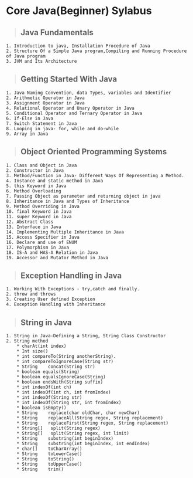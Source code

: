 # Core Java(Beginner) Sylabus

> ## Java Fundamentals 
    1. Introduction to java, Installation Procedure of Java
    2. Structure Of a Simple Java program,Compiling and Running Procedure of Java program
    3. JVM and Its Architecture

> ## Getting Started With Java
    1. Java Naming Convention, data Types, variables and Identifier
    2. Arithmetic Operator in Java
    3. Assignment Operator in Java
    4. Relational Operator and Unary Operator in Java
    5. Conditional Operator and Ternary Operator in Java
    6. If-Else in Java
    7. Switch Statement in Java
    8. Looping in java- for, while and do-while
    9. Array in Java
> ## Object Oriented Programming Systems
    1. Class and Object in Java
    2. Constructor in Java
    3. Method/Function in Java- Different Ways Of Representing a Method.
    4. Instance and static method in Java
    5. this Keyword in Java
    6. Method Overloading
    7. Passing Object as parameter and returning object in java
    8. Inheritance in Java and Types of Inheritance
    9. Method Overriding in Java
    10. final Keyword in Java
    11. super Keyword in Java
    12. Abstract Class
    13. Interface in Java
    14. Implementing Multiple Inheritance in Java
    15. Access Specifier in Java
    16. Declare and use of ENUM
    17. Polymorphism in Java
    18. IS-A and HAS-A Relation in Java
    19. Accessor and Mutator Method in Java

> ## Exception Handling in Java
    1. Working With Exceptions - try,catch and finally.
    2. throw and throws
    3. Creating User defined Exception
    4. Exception Handling with Inheritance
> ## String in Java
    1. String in Java-Defining a String, String Class Constructor
    2. String method
        * charAt(int index)
        * Int size()
        * int compareTo(String anotherString).
        * int compareToIgnoreCase(String str)
        * String	concat(String str)
        * boolean equals(String)
        * boolean equalsIgnoreCase(String)
        * boolean endsWith(String suffix)
        * int indexOf(int ch)
        * int indexOf(int ch, int fromIndex)
        * int indexOf(String str)
        * int indexOf(String str, int fromIndex)
        * boolean isEmpty()
        * String	replace(char oldChar, char newChar)
        * String	replaceAll(String regex, String replacement)
        * String	replaceFirst(String regex, String replacement)
        * String[]	 split(String regex)
        * String[]	 split(String regex, int limit)
        * String	substring(int beginIndex)
        * String	substring(int beginIndex, int endIndex)
        * char[]	toCharArray()
        * String	toLowerCase()
        * String	toString()
        * String	toUpperCase()
        * String	trim()
